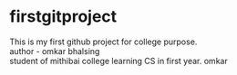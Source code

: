 # firstgitproject
This is my first github project for college purpose.<br>
author - omkar bhalsing <br>
student of mithibai college learning CS in first year.
omkar